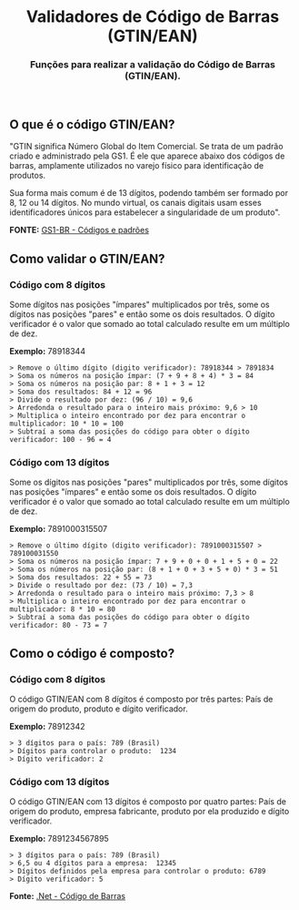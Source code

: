 <p>
    <h1 align="center">Validadores de Código de Barras (GTIN/EAN)</h1>
    <h3 align="center">Funções para realizar a validação do Código de Barras (GTIN/EAN).</h3>
</p>
<br>

O que é o código GTIN/EAN?
-------------------
"GTIN significa Número Global do Item Comercial. Se trata de um padrão criado e administrado pela GS1. É ele que aparece abaixo dos códigos de barras, amplamente utilizados no varejo físico para identificação de produtos.

Sua forma mais comum é de 13 dígitos, podendo também ser formado por 8, 12 ou 14 dígitos. No mundo virtual, os canais digitais usam esses identificadores únicos para estabelecer a singularidade de um produto".

**FONTE:** [GS1-BR - Códigos e padrões](https://www.gs1br.org/codigos-e-padroes/chaves-de-identificacao/gtin)

Como validar o GTIN/EAN?
-------------------
### Código com 8 dígitos
Some dígitos nas posições "ímpares" multiplicados por três, some os dígitos nas posições "pares" e então some os dois resultados. O dígito verificador é o valor que somado ao total calculado resulte em um múltiplo de dez.

**Exemplo:** 78918344

```
> Remove o último dígito (digito verificador): 78918344 > 7891834
> Soma os números na posição ímpar: (7 + 9 + 8 + 4) * 3 = 84
> Soma os números na posição par: 8 + 1 + 3 = 12
> Soma dos resultados: 84 + 12 = 96
> Divide o resultado por dez: (96 / 10) = 9,6
> Arredonda o resultado para o inteiro mais próximo: 9,6 > 10
> Multiplica o inteiro encontrado por dez para encontrar o multiplicador: 10 * 10 = 100
> Subtraí a soma das posições do código para obter o dígito verificador: 100 - 96 = 4
```

### Código com 13 dígitos
Some os dígitos nas posições "pares" multiplicados por três, some dígitos nas posições "ímpares" e então some os dois resultados. O dígito verificador é o valor que somado ao total calculado resulte em um múltiplo de dez.

**Exemplo:** 7891000315507

```
> Remove o último dígito (digito verificador): 7891000315507 > 789100031550
> Soma os números na posição ímpar: 7 + 9 + 0 + 0 + 1 + 5 + 0 = 22
> Soma os números na posição par: (8 + 1 + 0 + 3 + 5 + 0) * 3 = 51
> Soma dos resultados: 22 + 55 = 73
> Divide o resultado por dez: (73 / 10) = 7,3
> Arredonda o resultado para o inteiro mais próximo: 7,3 > 8
> Multiplica o inteiro encontrado por dez para encontrar o multiplicador: 8 * 10 = 80
> Subtraí a soma das posições do código para obter o dígito verificador: 80 - 73 = 7
```

Como o código é composto?
-------------------
### Código com 8 dígitos
O código GTIN/EAN com 8 dígitos é composto por três partes: País de origem do produto, produto e dígito verificador.

**Exemplo:** 78912342

```
> 3 dígitos para o país: 789 (Brasil)
> Dígitos para controlar o produto:  1234
> Dígito verificador: 2
```

### Código com 13 dígitos
O código GTIN/EAN com 13 dígitos é composto por quatro partes: País de origem do produto, empresa fabricante, produto por ela produzido e dígito verificador.

**Exemplo:** 7891234567895

```
> 3 dígitos para o país: 789 (Brasil)
> 6,5 ou 4 dígitos para a empresa:  12345
> Dígitos definidos pela empresa para controlar o produto: 6789
> Dígito verificador: 5
```

**Fonte:** [.Net - Código de Barras](https://imasters.com.br/dotnet/net-codigo-de-barras-ean-8-e-13-parte-01)